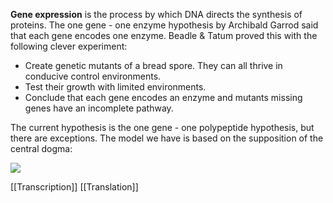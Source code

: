 **Gene expression** is the process by which DNA directs the synthesis of proteins. The one gene - one enzyme hypothesis by Archibald Garrod said that each gene encodes one enzyme. Beadle & Tatum proved this with the following clever experiment:

- Create genetic mutants of a bread spore. They can all thrive in conducive control environments.
- Test their growth with limited environments.
- Conclude that each gene encodes an enzyme and mutants missing genes have an incomplete pathway.

The current hypothesis is the one gene - one polypeptide hypothesis, but there are exceptions. The model we have is based on the supposition of the central dogma:

![](http://ib.bioninja.com.au/_Media/central-dogma_med.jpeg)


[[Transcription]]
[[Translation]]

